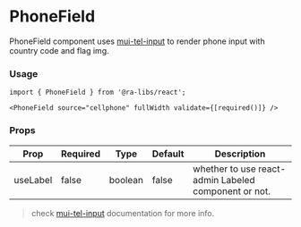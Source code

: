 # PhoneField

PhoneField component uses [mui-tel-input](https://viclafouch.github.io/mui-tel-input/) to render phone input with country code and flag img.

### Usage

```tsx
import { PhoneField } from '@ra-libs/react';

<PhoneField source="cellphone" fullWidth validate={[required()]} />
```

### Props

| Prop     | Required | Type    | Default | Description                                          |
| -------- | -------- | ------- | ------- | ---------------------------------------------------- |
| useLabel | false    | boolean | false   | whether to use react-admin Labeled component or not. |

> check [mui-tel-input](https://viclafouch.github.io/mui-tel-input/) documentation for more info.
